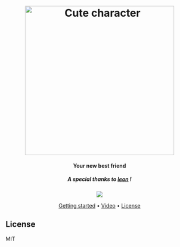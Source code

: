 <h1 align="center">
  <br>
  <img src="https://i.imgur.com/Xz0DUXf.png" alt="Cute character" width="400">
  <br>
</h1>

<h4 align="center">Your new best friend</h4>
<h5 align="center">A special thanks to <a href="https://github.com/leon-ai/leon">leon</a> !</h5>

<p align="center">
  <a href="https://travis-ci.org/olivia-ai/olivia"><img src="https://travis-ci.org/olivia-ai/olivia.svg?branch=master"></a>
</p>

<p align="center">
  <a href="https://docs.olivia-ai.org">Getting started</a> •
  <a href="https://www.youtube.com/watch?v=JmJZi9gmKvI">Video</a> •
  <a href="#license">License</a>
</p>

## License

MIT
